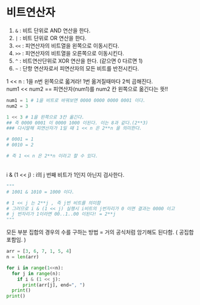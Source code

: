 # 비트연산자
1. `&` : 비트 단위로 AND 연산을 한다.
2. `|` : 비트 단위로 OR 연산을 한다.
3. `<<` : 피연산자의 비트열을 왼쪽으로 이동시킨다.
4. `>>` : 피연산자의 비트열을 오른쪽으로 이동시킨다.
5. `^` : 비트연산단위로 XOR 연산을 한다. (같으면 0 다르면 1)
6. `~` : 단항 연산자로서 피연산자의 모든 비트를 반전시킨다.

1 << n : 1을 n번 왼쪽으로 옯겨라! 1번 옮겨질때마다 2씩 곱해진다.<br>
num1 << num2 == 피연산자(num1)를 num2 칸 왼쪽으로 옮긴다는 뜻!!<br>
```python
num1 = 1 # 1을 비트로 바꿔보면 0000 0000 0000 0001 이다.
num2 = 3

1 << 3 # 1을 왼쪽으로 3칸 옮긴다.
## 즉 0000 0001 이 0000 1000 이된다. 이는 8과 같다.(2**3)
### 다시말해 피연산자가 1일 때 1 << n 은 2**n 을 의미한다.
```

```python
# 0001 = 1
# 0010 = 2

# 즉 1 << n 은 2**n 이라고 할 수 있다.
```

<br>
i & (1 << j) : i의 j 번째 비트가 1인지 아닌지 검사한다.

```python
"""
# 1001 & 1010 = 1000 이다.

# 1 << j 는 2**j , 즉 j번 비트를 의미함
# 그러므로 i & (1 << j) 실행시 i비트의 j번자리가 0 이면 결과는 0000 이고
# j 번자리가 1이라면 00..1..00 이된다! = 2**j
"""
```


모든 부분 집합의 경우의 수를 구하는 방법 = 거의 공식처럼 암기해도 된다함. ( 공집합 포함임. )
```python
arr = [3, 6, 7, 1, 5, 4]
n = len(arr)

for i in range(1<<n):
  for j in range(n):
    if i & (1 << j):
      print(arr[j], end=", ")
  print()
print()
```